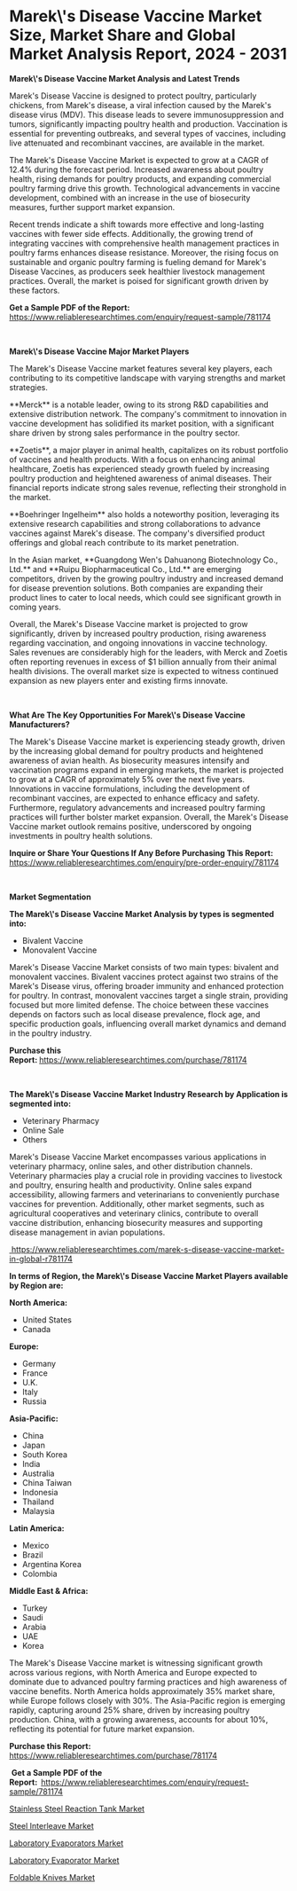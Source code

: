 <p><h1>Marek\'s Disease Vaccine Market Size, Market Share and Global Market Analysis Report, 2024 - 2031</h1></p><p><strong>Marek\'s Disease Vaccine Market Analysis and Latest Trends</strong></p>
<p><p>Marek's Disease Vaccine is designed to protect poultry, particularly chickens, from Marek's disease, a viral infection caused by the Marek's disease virus (MDV). This disease leads to severe immunosuppression and tumors, significantly impacting poultry health and production. Vaccination is essential for preventing outbreaks, and several types of vaccines, including live attenuated and recombinant vaccines, are available in the market.</p><p>The Marek's Disease Vaccine Market is expected to grow at a CAGR of 12.4% during the forecast period. Increased awareness about poultry health, rising demands for poultry products, and expanding commercial poultry farming drive this growth. Technological advancements in vaccine development, combined with an increase in the use of biosecurity measures, further support market expansion.</p><p>Recent trends indicate a shift towards more effective and long-lasting vaccines with fewer side effects. Additionally, the growing trend of integrating vaccines with comprehensive health management practices in poultry farms enhances disease resistance. Moreover, the rising focus on sustainable and organic poultry farming is fueling demand for Marek's Disease Vaccines, as producers seek healthier livestock management practices. Overall, the market is poised for significant growth driven by these factors.</p></p>
<p><strong>Get a Sample PDF of the Report:&nbsp;</strong> <a href="https://www.reliableresearchtimes.com/enquiry/request-sample/781174?utm_campaign=1629&utm_medium=2&utm_source=Github&utm_content=ia&utm_term=15102024&utm_id=mareks-disease-vaccine">https://www.reliableresearchtimes.com/enquiry/request-sample/781174</a></p>
<p>&nbsp;</p>
<p><strong>Marek\'s Disease Vaccine Major Market Players</strong></p>
<p><p>The Marek's Disease Vaccine market features several key players, each contributing to its competitive landscape with varying strengths and market strategies. </p><p>**Merck** is a notable leader, owing to its strong R&D capabilities and extensive distribution network. The company's commitment to innovation in vaccine development has solidified its market position, with a significant share driven by strong sales performance in the poultry sector. </p><p>**Zoetis**, a major player in animal health, capitalizes on its robust portfolio of vaccines and health products. With a focus on enhancing animal healthcare, Zoetis has experienced steady growth fueled by increasing poultry production and heightened awareness of animal diseases. Their financial reports indicate strong sales revenue, reflecting their stronghold in the market.</p><p>**Boehringer Ingelheim** also holds a noteworthy position, leveraging its extensive research capabilities and strong collaborations to advance vaccines against Marek's disease. The company's diversified product offerings and global reach contribute to its market penetration. </p><p>In the Asian market, **Guangdong Wen's Dahuanong Biotechnology Co., Ltd.** and **Ruipu Biopharmaceutical Co., Ltd.** are emerging competitors, driven by the growing poultry industry and increased demand for disease prevention solutions. Both companies are expanding their product lines to cater to local needs, which could see significant growth in coming years.</p><p>Overall, the Marek's Disease Vaccine market is projected to grow significantly, driven by increased poultry production, rising awareness regarding vaccination, and ongoing innovations in vaccine technology. Sales revenues are considerably high for the leaders, with Merck and Zoetis often reporting revenues in excess of $1 billion annually from their animal health divisions. The overall market size is expected to witness continued expansion as new players enter and existing firms innovate.</p></p>
<p>&nbsp;</p>
<p><strong>What Are The Key Opportunities For Marek\'s Disease Vaccine Manufacturers?</strong></p>
<p><p>The Marek's Disease Vaccine market is experiencing steady growth, driven by the increasing global demand for poultry products and heightened awareness of avian health. As biosecurity measures intensify and vaccination programs expand in emerging markets, the market is projected to grow at a CAGR of approximately 5% over the next five years. Innovations in vaccine formulations, including the development of recombinant vaccines, are expected to enhance efficacy and safety. Furthermore, regulatory advancements and increased poultry farming practices will further bolster market expansion. Overall, the Marek's Disease Vaccine market outlook remains positive, underscored by ongoing investments in poultry health solutions.</p></p>
<p><strong>Inquire or Share Your Questions If Any Before Purchasing This Report:</strong> <a href="https://www.reliableresearchtimes.com/enquiry/pre-order-enquiry/781174?utm_campaign=1629&utm_medium=2&utm_source=Github&utm_content=ia&utm_term=15102024&utm_id=mareks-disease-vaccine">https://www.reliableresearchtimes.com/enquiry/pre-order-enquiry/781174</a></p>
<p>&nbsp;</p>
<p><strong>Market Segmentation</strong></p>
<p><strong>The Marek\'s Disease Vaccine Market Analysis by types is segmented into:</strong></p>
<p><ul><li>Bivalent Vaccine</li><li>Monovalent Vaccine</li></ul></p>
<p><p>Marek's Disease Vaccine Market consists of two main types: bivalent and monovalent vaccines. Bivalent vaccines protect against two strains of the Marek's Disease virus, offering broader immunity and enhanced protection for poultry. In contrast, monovalent vaccines target a single strain, providing focused but more limited defense. The choice between these vaccines depends on factors such as local disease prevalence, flock age, and specific production goals, influencing overall market dynamics and demand in the poultry industry.</p></p>
<p><strong>Purchase this Report:&nbsp;</strong><a href="https://www.reliableresearchtimes.com/purchase/781174?utm_campaign=1629&utm_medium=2&utm_source=Github&utm_content=ia&utm_term=15102024&utm_id=mareks-disease-vaccine">https://www.reliableresearchtimes.com/purchase/781174</a></p>
<p>&nbsp;</p>
<p><strong>The Marek\'s Disease Vaccine Market Industry Research by Application is segmented into:</strong></p>
<p><ul><li>Veterinary Pharmacy</li><li>Online Sale</li><li>Others</li></ul></p>
<p><p>Marek's Disease Vaccine Market encompasses various applications in veterinary pharmacy, online sales, and other distribution channels. Veterinary pharmacies play a crucial role in providing vaccines to livestock and poultry, ensuring health and productivity. Online sales expand accessibility, allowing farmers and veterinarians to conveniently purchase vaccines for prevention. Additionally, other market segments, such as agricultural cooperatives and veterinary clinics, contribute to overall vaccine distribution, enhancing biosecurity measures and supporting disease management in avian populations.</p></p>
<p><a href="https://www.reliableresearchtimes.com/marek-s-disease-vaccine-market-in-global-r781174?utm_campaign=1629&utm_medium=2&utm_source=Github&utm_content=ia&utm_term=15102024&utm_id=mareks-disease-vaccine">&nbsp;https://www.reliableresearchtimes.com/marek-s-disease-vaccine-market-in-global-r781174</a></p>
<p><strong>In terms of Region, the Marek\'s Disease Vaccine Market Players available by Region are:</strong></p>
<p>
    <p> <strong> North America: </strong>
        <ul>
            <li>United States</li>
            <li>Canada</li>
        </ul>
        </p> 
    <p> <strong> Europe: </strong>
        <ul>
            <li>Germany</li>
            <li>France</li>
            <li>U.K.</li>
            <li>Italy</li>
            <li>Russia</li>
        </ul>
        </p> 
    <p> <strong> Asia-Pacific: </strong>
        <ul>
            <li>China</li>
            <li>Japan</li>
            <li>South Korea</li>
            <li>India</li>
            <li>Australia</li>
            <li>China Taiwan</li>
            <li>Indonesia</li>
            <li>Thailand</li>
            <li>Malaysia</li>
        </ul>
        </p> 
    <p> <strong> Latin America: </strong>
        <ul>
            <li>Mexico</li>
            <li>Brazil</li>
            <li>Argentina Korea</li>
            <li>Colombia</li>
        </ul>
        </p> 
    <p> <strong> Middle East & Africa: </strong>
        <ul>
            <li>Turkey</li>
            <li>Saudi</li>
            <li>Arabia</li>
            <li>UAE</li>
            <li>Korea</li>
        </ul>
    </p>
    </p>
<p><p>The Marek's Disease Vaccine market is witnessing significant growth across various regions, with North America and Europe expected to dominate due to advanced poultry farming practices and high awareness of vaccine benefits. North America holds approximately 35% market share, while Europe follows closely with 30%. The Asia-Pacific region is emerging rapidly, capturing around 25% share, driven by increasing poultry production. China, with a growing awareness, accounts for about 10%, reflecting its potential for future market expansion.</p></p>
<p><strong>Purchase this Report: </strong><a href="https://www.reliableresearchtimes.com/purchase/781174?utm_campaign=1629&utm_medium=2&utm_source=Github&utm_content=ia&utm_term=15102024&utm_id=mareks-disease-vaccine">https://www.reliableresearchtimes.com/purchase/781174</a></p>
<p>&nbsp;<strong>Get a Sample PDF of the Report:&nbsp;&nbsp;</strong><a href="https://www.reliableresearchtimes.com/enquiry/request-sample/781174?utm_campaign=1629&utm_medium=2&utm_source=Github&utm_content=ia&utm_term=15102024&utm_id=mareks-disease-vaccine">https://www.reliableresearchtimes.com/enquiry/request-sample/781174</a></p>
<p><strong></strong></p>
<p><p><a href="https://www.linkedin.com/pulse/comprehensive-stainless-steel-reaction-tank-market-g6e0e?trk=public_post_embed_feed-article-content&utm_campaign=1629&utm_medium=2&utm_source=Github&utm_content=ia&utm_term=15102024&utm_id=mareks-disease-vaccine">Stainless Steel Reaction Tank Market</a></p><p><a href="https://www.linkedin.com/pulse/influencing-factors-steel-interleave-market-insights-growth-09sve?trk=public_post_embed_feed-article-content&utm_campaign=1629&utm_medium=2&utm_source=Github&utm_content=ia&utm_term=15102024&utm_id=mareks-disease-vaccine">Steel Interleave Market</a></p><p><a href="https://www.linkedin.com/pulse/comprehensive-laboratory-evaporators-market-report-tx0se?trk=public_post_embed_feed-article-content&utm_campaign=1629&utm_medium=2&utm_source=Github&utm_content=ia&utm_term=15102024&utm_id=mareks-disease-vaccine">Laboratory Evaporators Market</a></p><p><a href="https://www.linkedin.com/pulse/market-forecasting-change-global-laboratory-evaporator-pw8ae?trk=public_post_embed_feed-article-content&utm_campaign=1629&utm_medium=2&utm_source=Github&utm_content=ia&utm_term=15102024&utm_id=mareks-disease-vaccine">Laboratory Evaporator Market</a></p><p><a href="https://www.linkedin.com/pulse/emerging-trends-foldable-knives-market-detailed-overview-b6iue?trk=public_post_embed_feed-article-content&utm_campaign=1629&utm_medium=2&utm_source=Github&utm_content=ia&utm_term=15102024&utm_id=mareks-disease-vaccine">Foldable Knives Market</a></p></p>